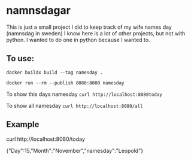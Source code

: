 # namnsdagar

This is just a small project I did to keep track of my wife names day (namnsdag in sweden)
I know here is a lot of other projects, but not with python. I wanted to do one in python because I wanted to.

## To use:
`docker buildx build --tag namesday .`

`docker run --rm --publish 8080:8080 namesday `

To show this days namesday
`curl http://localhost:8080today`


To show all namesday
`curl http://localhost:8080/all`

## Example
 curl http://localhost:8080/today
 
{"Day":15,"Month":"November","namesday":"Leopold"}

